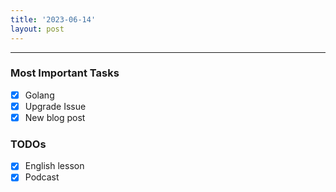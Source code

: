 ```yaml
---
title: '2023-06-14'
layout: post
---
```


---

### Most Important Tasks

- [x] Golang
- [x] Upgrade Issue
- [x] New blog post

### TODOs

- [x] English lesson
- [x] Podcast

